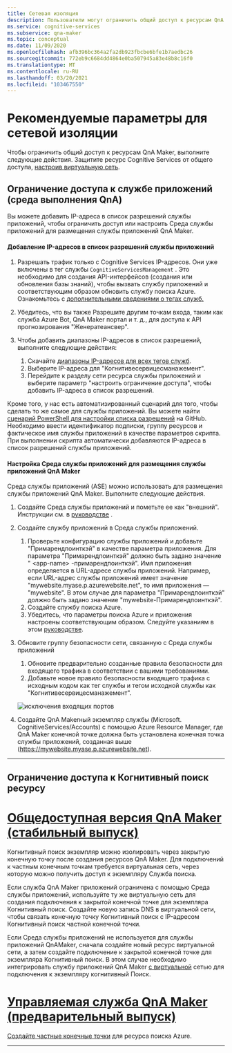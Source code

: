 ```yaml
---
title: Сетевая изоляция
description: Пользователи могут ограничить общий доступ к ресурсам QnA Maker.
ms.service: cognitive-services
ms.subservice: qna-maker
ms.topic: conceptual
ms.date: 11/09/2020
ms.openlocfilehash: afb396bc364a2fa2db923fbcbe6bfe1b7aedbc26
ms.sourcegitcommit: 772eb9c6684dd4864e0ba507945a83e48b8c16f0
ms.translationtype: MT
ms.contentlocale: ru-RU
ms.lasthandoff: 03/20/2021
ms.locfileid: "103467550"
---
```

# <a name="recommended-settings-for-network-isolation"></a>Рекомендуемые параметры для сетевой изоляции

Чтобы ограничить общий доступ к ресурсам QnA Maker, выполните следующие действия. Защитите ресурс Cognitive Services от общего доступа, [настроив виртуальную сеть](../../cognitive-services-virtual-networks.md?tabs=portal).

## <a name="restrict-access-to-app-service-qna-runtime"></a>Ограничение доступа к службе приложений (среда выполнения QnA)

Вы можете добавить IP-адреса в список разрешений службы приложений, чтобы ограничить доступ или настроить Среда службы приложений для размещения службы приложений QnA Maker.

#### <a name="add-ips-to-app-service-allow-list"></a>Добавление IP-адресов в список разрешений службы приложений

1. Разрешать трафик только с Cognitive Services IP-адресов. Они уже включены в тег службы `CognitiveServicesManagement` . Это необходимо для создания API-интерфейсов (создания или обновления базы знаний), чтобы вызвать службу приложений и соответствующим образом обновить службу поиска Azure. Ознакомьтесь с [дополнительными сведениями о тегах служб.](../../../virtual-network/service-tags-overview.md)
2. Убедитесь, что вы также Разрешите другим точкам входа, таким как служба Azure Bot, QnA Maker портал и т. д., для доступа к API прогнозирования "Женератеансвер".
3. Чтобы добавить диапазоны IP-адресов в список разрешений, выполните следующие действия:

   1. Скачайте [диапазоны IP-адресов для всех тегов служб](https://www.microsoft.com/download/details.aspx?id=56519).
   2. Выберите IP-адреса для "Когнитивесервицесманажемент".
   3. Перейдите к разделу сети ресурса службы приложений и выберите параметр "настроить ограничение доступа", чтобы добавить IP-адреса в список разрешений.

Кроме того, у нас есть автоматизированный сценарий для того, чтобы сделать то же самое для службы приложений. Вы можете найти [сценарий PowerShell для настройки списка разрешений](https://github.com/pchoudhari/QnAMakerBackupRestore/blob/master/AddRestrictedIPAzureAppService.ps1) на GitHub. Необходимо ввести идентификатор подписки, группу ресурсов и фактическое имя службы приложений в качестве параметров скрипта. При выполнении скрипта автоматически добавляются IP-адреса в список разрешений службы приложений.

#### <a name="configure-app-service-environment-to-host-qna-maker-app-service"></a>Настройка Среда службы приложений для размещения службы приложений QnA Maker
    
Среда службы приложений (ASE) можно использовать для размещения службы приложений QnA Maker. Выполните следующие действия.

1. Создайте Среда службы приложений и пометьте ее как "внешний". Инструкции см. в [руководстве](../../../app-service/environment/create-external-ase.md) .
2.  Создайте службу приложений в Среда службы приложений.
    1. Проверьте конфигурацию службы приложений и добавьте "Примарендпоинткэй" в качестве параметра приложения. Для параметра "Примарендпоинткэй" должно быть задано значение " \<app-name\> -примарендпоинткэй". Имя приложения определяется в URL-адресе службы приложений. Например, если URL-адрес службы приложений имеет значение "mywebsite.myase.p.azurewebsite.net", то имя приложения — "mywebsite". В этом случае для параметра "Примарендпоинткэй" должно быть задано значение "mywebsite-Примарендпоинткэй".
    2. Создайте службу поиска Azure.
    3. Убедитесь, что параметры поиска Azure и приложения настроены соответствующим образом. 
          Следуйте указаниям в этом [руководстве](../reference-app-service.md?tabs=v1#app-service).
3.  Обновите группу безопасности сети, связанную с Среда службы приложений
    1. Обновите предварительно созданные правила безопасности для входящего трафика в соответствии с вашими требованиями.
    2. Добавьте новое правило безопасности входящего трафика с исходным кодом как тег службы и тегом исходной службы как "Когнитивесервицесманажемент".
       
    ![исключения входящих портов](../media/inbound-ports.png)

4.  Создайте QnA Makerный экземпляр службы (Microsoft. CognitiveServices/Accounts) с помощью Azure Resource Manager, где QnA Maker конечной точке должна быть установлена конечная точка службы приложений, созданная выше (https://mywebsite.myase.p.azurewebsite.net).
    
---

## <a name="restrict-access-to-cognitive-search-resource"></a>Ограничение доступа к Когнитивный поиск ресурсу

# <a name="qna-maker-ga-stable-release"></a>[Общедоступная версия QnA Maker (стабильный выпуск)](#tab/v1)

Когнитивный поиск экземпляр можно изолировать через закрытую конечную точку после создания ресурсов QnA Maker. Для подключений к частным конечным точкам требуется виртуальная сеть, через которую можно получить доступ к экземпляру Служба поиска. 

Если служба QnA Maker приложений ограничена с помощью Среда службы приложений, используйте ту же виртуальную сеть для создания подключения к закрытой конечной точке для экземпляра Когнитивный поиск. Создайте новую запись DNS в виртуальной сети, чтобы связать конечную точку Когнитивный поиск с IP-адресом Когнитивный поиск частной конечной точки. 

Если Среда службы приложений не используется для службы приложений QnAMaker, сначала создайте новый ресурс виртуальной сети, а затем создайте подключение к закрытой конечной точке для экземпляра Когнитивный поиск. В этом случае необходимо интегрировать службу приложений QnA Maker [с виртуальной](https://docs.microsoft.com/azure/app-service/web-sites-integrate-with-vnet) сетью для подключения к экземпляру когнитивный Поиск. 

#  <a name="qna-maker-managed-preview-release"></a>[Управляемая служба QnA Maker (предварительный выпуск)](#tab/v2)

[Создайте частные конечные точки](../reference-private-endpoint.md) для ресурса поиска Azure.

---
